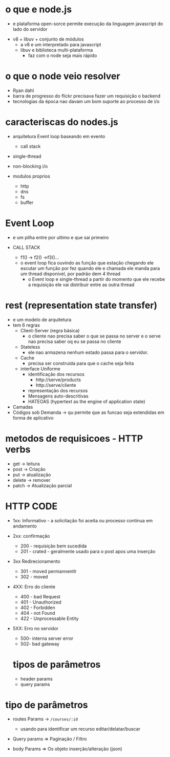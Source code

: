 # o que e node.js

- e plataforma open-sorce permite execução da linguagem javascript do lado do servidor

* v8 + libuv + conjunto de módulos
  - a v8 e um interpretado para javascript
  - libuv e biblioteca multi-plataforma
    - faz com o node seja mais rápido

# o que o node veio resolver

- Ryan dahl
- barra de progresso do flickr precisava fazer um requisição o backend
- tecnologias da época nao davam um bom suporte ao processo de i/o

# caracteriscas do nodes.js

- arquitetura Event loop
  baseando em evento

  - call stack

- single-thread
- non-blocking i/o
- modulos proprios
  - http
  - dns
  - fs
  - buffer

# Event Loop

- e um pilha entre por ultimo e que sai primeiro

- CALL STACK
  - f1() -> f2() ->f3()...
  - o event loop fica ouvindo as função que estação chegando ele escutar um função por fez quando ele e chamada ele manda para um thread disponível, por padrão dem 4 thread
    - o Event loop e single-thread a partir do momento que ele recebe a requisição ele vai distribuir entre as outra thread

# rest (representation state transfer)

- e um modelo de arquitetura
- tem 6 regras
  - Client-Server (regra básica)
    - o cliente nao precisa saber o que se passa no server e o serve nao precisa saber oq eu se passa no cliente
  - Stateless
    - ele nao armazena nenhum estado passa para o servidor.
  - Cache
    - precisa ser construida para que o cache seja feita
  - interface Uniforme
    - identificação dos recursos
      - http://serve/products
      - http://serve/cliente
    - representação dos recursos
    - Mensagens auto-descritivas
    - HATEOAS (hypertext as the engine of application state)
- Camadas
- Códigos sob Demanda -> qu permite que as funcao seja extendidas em forma de aplicativo

# metodos de requisicoes - HTTP verbs

- get -> leitura
- post -> Criação
- put -> atualização
- delete -> remover
- patch -> Atualização parcial

# HTTP CODE

- 1xx: Informativo - a solicitação foi aceita ou processo continua em andamento
- 2xx: confirmação

  - 200 - requisição bem sucedida
  - 201 - crated - geralmente usado para o post apos uma inserção

- 3xx Redirecionamento

  - 301 - moved permannentlr
  - 302 - moved

- 4XX: Erro do cliente

  - 400 - bad Request
  - 401 - Unauthorized
  - 402 - Forbidden
  - 404 - not Found
  - 422 - Unprocessable Entity

- 5XX: Erro no servidor

  - 500- interna server error
  - 502- bad gateway

  # tipos de parâmetros

  - header params
  - query params

# tipo de parâmetros

- routes Params -> `/courses/:id`
  - usando para identificar um recurso editar/delatar/buscar
- Query params => Paginação / Filtro

- body Params => Os objeto inserção/alteração (json)
